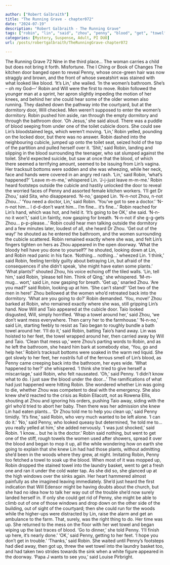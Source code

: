 ```yaml
---

author: ["Robert Galbraith"]
title: "The Running Grave - chapter072"
date: "2024-07-19"
description: "Robert Galbraith - The Running Grave"
tags: ["robin", "lin", "said", "zhou", "penny", "blood", "get", "towel", "woman", "door", "taio", "bathroom", "could", "dormitory", "cubicle", "one", "hand", "heard", "going", "away", "looked", "oh", "men", "toilet", "see"]
categories: [Mystery, Suspense, Adult, PI DUO]
url: /posts/robertgalbraith/TheRunningGrave-chapter072

---
```



The Running Grave
72
Nine in the third place…
The woman carries a child but does not bring it forth.
Misfortune.
The I Ching or Book of Changes
The kitchen door banged open to reveal Penny, whose once-green hair was now straggly and brown, and the front of whose sweatshirt was stained with what looked like blood.
‘It’s Lin,’ she wailed. ‘In the women’s bathroom. She’s – oh my God—’
Robin and Will were the first to move. Robin followed the younger man at a sprint, her apron slightly impeding the motion of her knees, and behind her she could hear some of the older women also running. They dashed down the pathway into the courtyard, but at the dormitory door, Will checked. Men weren’t supposed to enter the women’s dormitory. Robin pushed him aside, ran through the empty dormitory and through the bathroom door.
‘Oh Jesus,’ she said aloud.
There was a puddle of blood seeping from under one of the toilet cubicle doors. She could see Lin’s bloodstained legs, which weren’t moving.
‘Lin,’ Robin yelled, pounding on the locked door, but there was no answer. Robin dashed into the neighbouring cubicle, jumped up onto the toilet seat, seized hold of the top of the partition and pulled herself over it.
‘Shit,’ said Robin, landing and slipping in the blood surrounding the teenager, who sat slumped against the toilet.
She’d expected suicide, but saw at once that the blood, of which there seemed a terrifying amount, seemed to be issuing from Lin’s vagina. Her tracksuit bottoms were sodden and she was wheezing, while her neck, face and hands were covered in an angry red rash.
‘Lin,’ said Robin, ‘what’s happened?’
‘Leave m-m-me,’ whispered Lin. ‘J-j-just leave m-m-me.’
Robin heard footsteps outside the cubicle and hastily unlocked the door to reveal the worried faces of Penny and assorted female kitchen workers.
‘I’ll get Dr Zhou,’ said Sita, who disappeared.
‘N-no,’ gasped Lin. ‘N-n-not Zhou, n-not Zhou…’
‘You need a doctor, Lin,’ said Robin. ‘You’ve got to see a doctor.’
‘N-n-not him… I d-d-don’t want him… I’m fine… it’s fine…’
Robin reached for Lin’s hand, which was hot, and held it.
‘It’s going to be OK,’ she said.
‘N-n-no it won’t,’ said Lin faintly, now gasping for breath. ‘N-n-not if she g-g-gets Zhou… p-p-please…’
Robin could hear men talking outside the dormitory and a few minutes later, loudest of all, she heard Dr Zhou.
‘Get out of the way!’ he shouted as he entered the bathroom, and the women surrounding the cubicle scattered. Robin remained exactly where she was, and felt Lin’s fingers tighten on hers as Zhou appeared in the open doorway.
‘What the bloody hell have you done to yourself?’ he shouted, looking down at Lin, and Robin read panic in his face.
‘Nothing… nothing…’ wheezed Lin.
‘I think,’ said Robin, feeling terribly guilty about betraying Lin, but afraid of the consequences if she didn’t speak, ‘she might have eaten some plants.’
‘What plants?’ shouted Zhou, his voice echoing off the tiled walls.
‘Lin, tell him,’ said Robin, ‘please tell him. Think of Qing,’ she whispered.
‘M-m-mug… wort,’ said Lin, now gasping for breath.
‘Get up,’ snarled Zhou.
‘Are you mad?’ said Robin, looking up at him. ‘She can’t stand!’
‘Get two of the men in here!’ Zhou bellowed at the women who’d retreated back into the dormitory.
‘What are you going to do?’ Robin demanded.
‘You, move!’ Zhou barked at Robin, who remained exactly where she was, still gripping Lin’s hand.
Now Will and Taio appeared at the cubicle door. Taio looked disgusted, Will, simply horrified.
‘Wrap a towel around her,’ said Zhou, ‘we don’t want mess everywhere. Then carry her to the farmhouse.’
‘N-n-no,’ said Lin, starting feebly to resist as Taio began to roughly bundle a bath towel around her.
‘I’ll do it,’ said Robin, batting Taio’s hand away.
Lin was hoisted to her feet, the towel wrapped around her, then carried away by Will and Taio.
‘Clean that mess up,’ were Zhou’s parting words to Robin, and as he left the bathroom, she heard him bark at somebody else, ‘You, go and help her.’
Robin’s tracksuit bottoms were soaked in the warm red liquid. She got slowly to her feet, her nostrils full of the ferrous smell of Lin’s blood, as Penny came creeping back into the bathroom, her eyes wide.
‘What happened to her?’ she whispered.
‘I think she tried to give herself a miscarriage,’ said Robin, who felt nauseated.
‘Oh,’ said Penny. ‘I didn’t know what to do. I just saw the blood under the door…’
The ramifications of what had just happened were hitting Robin. She wondered whether Lin was going to die, whether Zhou was competent to deal with the emergency. She also knew she’d reacted to the crisis as Robin Ellacott, not as Rowena Ellis, shouting at Zhou and ignoring his orders, pushing Taio away, siding with the girl who’d tried to abort her baby. Then there was her admission she knew Lin had eaten plants…
‘Dr Zhou told me to help you clean up,’ said Penny timidly.
‘It’s fine,’ said Robin, who very much wanted to be left alone. ‘I can do it.’
‘No,’ said Penny, who looked queasy but determined, ‘he told me to… you really yelled at him,’ she added nervously.
‘I was just shocked,’ said Robin.
‘I know… but he is the doctor.’
Robin said nothing, but went to get one of the stiff, rough towels the women used after showers, spread it over the blood and began to mop it up, all the while wondering how on earth she going to explain that she knew Lin had had those plants, without admitting she’d been in the woods where they grew, at night.
Imitating Robin, Penny too fetched a towel to soak up the blood. When most of it was mopped up, Robin dropped the stained towel into the laundry basket, went to get a fresh one and ran it under the cold water tap. As she did so, she glanced up at the high windows over the sinks again. Her heart hammered almost painfully as she imagined leaving immediately. She’d just heard the first indication that Will Edensor might be having doubts about the church, but she had no idea how to talk her way out of the trouble she’d now surely landed herself in. If only she could get rid of Penny, she might be able to climb out of one of those windows and drop down on the other side of the building, out of sight of the courtyard; then she could run for the woods while the higher-ups were distracted by Lin, raise the alarm and get an ambulance to the farm. That, surely, was the right thing to do. Her time was up.
She returned to the mess on the floor with her wet towel and began wiping up the last traces of blood.
‘Go to dinner,’ she told Penny. ‘I’ll finish up here, it’s nearly done.’
‘OK,’ said Penny, getting to her feet. ‘I hope you don’t get in trouble.’
‘Thanks,’ said Robin.
She waited until Penny’s footsteps had died away, then got up, threw the wet towel into the laundry basket too, and had taken two strides towards the sink when a white figure appeared in the doorway.
‘Papa J wants to see you,’ said Louise Pirbright.
